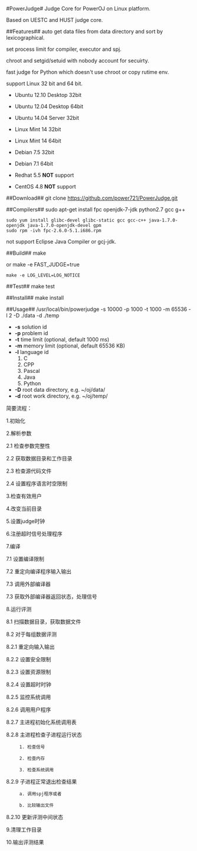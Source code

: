#PowerJudge#
Judge Core for PowerOJ on Linux platform.

Based on UESTC and HUST judge core.

##Features##
auto get data files from data directory and sort by lexicographical.

set process limit for compiler, executor and spj.

chroot and setgid/setuid with nobody account for secuirty.

fast judge for Python which doesn't use chroot or copy rutime env.

support Linux 32 bit and 64 bit.
  * Ubuntu 12.10 Desktop 32bit
  * Ubuntu 12.04 Desktop 64bit
  * Ubuntu 14.04 Server 32bit
  * Linux Mint 14 32bit
  * Linux Mint 14 64bit
  * Debian 7.5 32bit
  * Debian 7.1 64bit

  * Redhat 5.5  **NOT** support
  * CentOS 4.8  **NOT** support

##Download##
    git clone https://github.com/power721/PowerJudge.git


##Compilers##
    sudo apt-get install fpc openjdk-7-jdk python2.7 gcc g++

    sudo yum install glibc-devel glibc-static gcc gcc-c++ java-1.7.0-openjdk java-1.7.0-openjdk-devel gpm
    sudo rpm -ivh fpc-2.6.0-5.1.i686.rpm

not support Eclipse Java Compiler or gcj-jdk.


##Build##
    make

or
    make -e FAST_JUDGE=true

    make -e LOG_LEVEL=LOG_NOTICE


##Test##
    make test


##Install##
    make install


##Usage##
    /usr/local/bin/powerjudge -s 10000 -p 1000 -t 1000 -m 65536 -l 2 -D ./data -d ./temp

* **-s**    solution id
* **-p**    problem id
* **-t**    time limit   (optional, default 1000 ms)
* **-m**    memory limit (optional, default 65536 KB)
* **-l**    language id
  1. C
  2. CPP
  3. Pascal
  4. Java
  5. Python
* **-D**    root data directory, e.g. ~/oj/data/
* **-d**    root work directory, e.g. ~/oj/temp/

简要流程：

  1.初始化

  2.解析参数

   2.1 检查参数完整性

   2.2 获取数据目录和工作目录

   2.3 检查源代码文件

   2.4 设置程序语言时空限制

  3.检查有效用户

  4.改变当前目录

  5.设置judge时钟

  6.注册超时信号处理程序

  7.编译

   7.1 设置编译限制

   7.2 重定向编译程序输入输出

   7.3 调用外部编译器

   7.3 获取外部编译器返回状态，处理信号

  8.运行评测

   8.1 扫描数据目录，获取数据文件

   8.2 对于每组数据评测

   8.2.1 重定向输入输出

   8.2.2 设置安全限制

   8.2.3 设置资源限制

   8.2.4 设置超时时钟

   8.2.5 监控系统调用

   8.2.6 调用用户程序

   8.2.7 主进程初始化系统调用表

   8.2.8 主进程检查子进程运行状态

         1. 检查信号

         2. 检查内存

         3. 检查系统调用

   8.2.9 子进程正常退出检查结果

         a. 调用spj程序或者

         b. 比较输出文件

   8.2.10 更新评测中间状态

  9.清理工作目录

  10.输出评测结果
  
